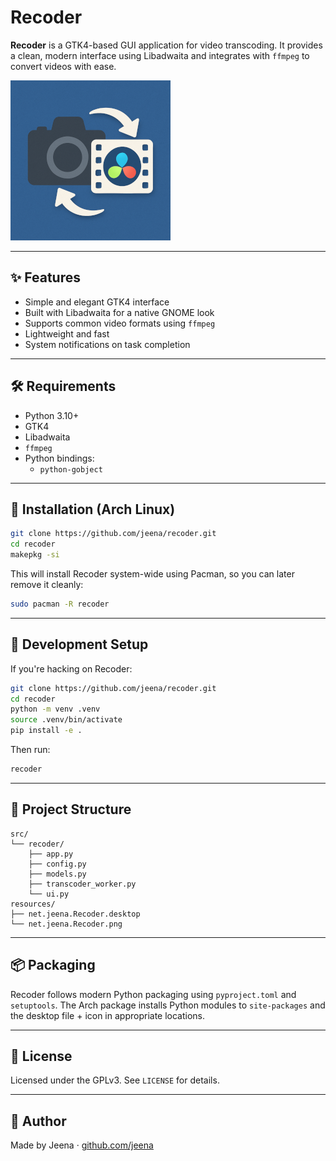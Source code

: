 # Recoder

**Recoder** is a GTK4-based GUI application for video transcoding. It provides a clean, modern interface using Libadwaita and integrates with `ffmpeg` to convert videos with ease.

![screenshot](resources/net.jeena.Recoder.png)

---

## ✨ Features

- Simple and elegant GTK4 interface
- Built with Libadwaita for a native GNOME look
- Supports common video formats using `ffmpeg`
- Lightweight and fast
- System notifications on task completion

---

## 🛠 Requirements

- Python 3.10+
- GTK4
- Libadwaita
- `ffmpeg`
- Python bindings:
  - `python-gobject`

---

## 🚀 Installation (Arch Linux)

```bash
git clone https://github.com/jeena/recoder.git
cd recoder
makepkg -si
```

This will install Recoder system-wide using Pacman, so you can later remove it cleanly:

```bash
sudo pacman -R recoder
```

---

## 🧪 Development Setup

If you're hacking on Recoder:

```bash
git clone https://github.com/jeena/recoder.git
cd recoder
python -m venv .venv
source .venv/bin/activate
pip install -e .
```

Then run:

```bash
recoder
```

---

## 📁 Project Structure

```
src/
└── recoder/
    ├── app.py
    ├── config.py
    ├── models.py
    ├── transcoder_worker.py
    └── ui.py
resources/
├── net.jeena.Recoder.desktop
└── net.jeena.Recoder.png
```

---

## 📦 Packaging

Recoder follows modern Python packaging using `pyproject.toml` and `setuptools`. The Arch package installs Python modules to `site-packages` and the desktop file + icon in appropriate locations.

---

## 📄 License

Licensed under the GPLv3. See `LICENSE` for details.

---

## 👤 Author

Made by Jeena · [github.com/jeena](https://github.com/jeena)